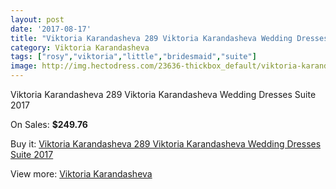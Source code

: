 ```yaml
---
layout: post
date: '2017-08-17'
title: "Viktoria Karandasheva 289 Viktoria Karandasheva Wedding Dresses Suite 2017"
category: Viktoria Karandasheva
tags: ["rosy","viktoria","little","bridesmaid","suite"]
image: http://img.hectodress.com/23636-thickbox_default/viktoria-karandasheva-289-viktoria-karandasheva-wedding-dresses-suite-2013.jpg
---
```

Viktoria Karandasheva 289 Viktoria Karandasheva Wedding Dresses Suite 2017

On Sales: **$249.76**
<a href="https://www.hectodress.com/viktoria-karandasheva/10929-viktoria-karandasheva-289-viktoria-karandasheva-wedding-dresses-suite-2013.html"><amp-img layout="responsive" width="600" height="600" src="//img.hectodress.com/23636-thickbox_default/viktoria-karandasheva-289-viktoria-karandasheva-wedding-dresses-suite-2013.jpg" alt="Viktoria Karandasheva 289 Viktoria Karandasheva Wedding Dresses Suite 2017 0" /></a>
<a href="https://www.hectodress.com/viktoria-karandasheva/10929-viktoria-karandasheva-289-viktoria-karandasheva-wedding-dresses-suite-2013.html"><amp-img layout="responsive" width="600" height="600" src="//img.hectodress.com/23637-thickbox_default/viktoria-karandasheva-289-viktoria-karandasheva-wedding-dresses-suite-2013.jpg" alt="Viktoria Karandasheva 289 Viktoria Karandasheva Wedding Dresses Suite 2017 1" /></a>

Buy it: [Viktoria Karandasheva 289 Viktoria Karandasheva Wedding Dresses Suite 2017](https://www.hectodress.com/viktoria-karandasheva/10929-viktoria-karandasheva-289-viktoria-karandasheva-wedding-dresses-suite-2013.html "Viktoria Karandasheva 289 Viktoria Karandasheva Wedding Dresses Suite 2017")

View more: [Viktoria Karandasheva](https://www.hectodress.com/174-viktoria-karandasheva "Viktoria Karandasheva")